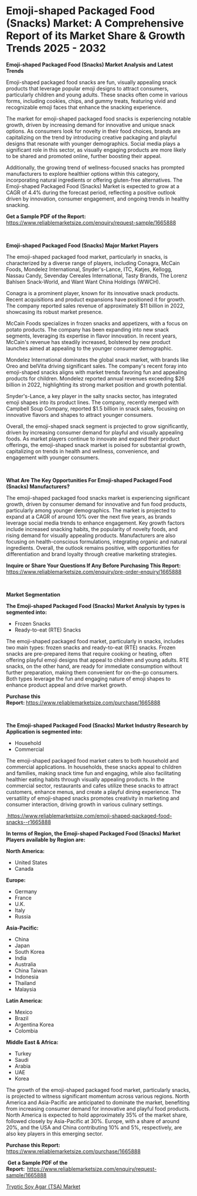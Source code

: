 <p><h1>Emoji-shaped Packaged Food (Snacks) Market: A Comprehensive Report of its Market Share & Growth Trends 2025 - 2032</h1></p><p><strong>Emoji-shaped Packaged Food (Snacks) Market Analysis and Latest Trends</strong></p>
<p><p>Emoji-shaped packaged food snacks are fun, visually appealing snack products that leverage popular emoji designs to attract consumers, particularly children and young adults. These snacks often come in various forms, including cookies, chips, and gummy treats, featuring vivid and recognizable emoji faces that enhance the snacking experience.</p><p>The market for emoji-shaped packaged food snacks is experiencing notable growth, driven by increasing demand for innovative and unique snack options. As consumers look for novelty in their food choices, brands are capitalizing on the trend by introducing creative packaging and playful designs that resonate with younger demographics. Social media plays a significant role in this sector, as visually engaging products are more likely to be shared and promoted online, further boosting their appeal.</p><p>Additionally, the growing trend of wellness-focused snacks has prompted manufacturers to explore healthier options within this category, incorporating natural ingredients or offering gluten-free alternatives. The Emoji-shaped Packaged Food (Snacks) Market is expected to grow at a CAGR of 4.4% during the forecast period, reflecting a positive outlook driven by innovation, consumer engagement, and ongoing trends in healthy snacking.</p></p>
<p><strong>Get a Sample PDF of the Report:&nbsp;</strong> <a href="https://www.reliablemarketsize.com/enquiry/request-sample/1665888?utm_campaign=3104&utm_medium=2&utm_source=Github&utm_content=ia&utm_term=07042025&utm_id=emoji-shaped-packaged-food-snacks">https://www.reliablemarketsize.com/enquiry/request-sample/1665888</a></p>
<p>&nbsp;</p>
<p><strong>Emoji-shaped Packaged Food (Snacks) Major Market Players</strong></p>
<p><p>The emoji-shaped packaged food market, particularly in snacks, is characterized by a diverse range of players, including Conagra, McCain Foods, Mondelez International, Snyder's-Lance, ITC, Katjes, Kellogg, Nassau Candy, Sevenday Cereales International, Tasty Brands, The Lorenz Bahlsen Snack-World, and Want Want China Holdings (WWCH).</p><p>Conagra is a prominent player, known for its innovative snack products. Recent acquisitions and product expansions have positioned it for growth. The company reported sales revenue of approximately $11 billion in 2022, showcasing its robust market presence.</p><p>McCain Foods specializes in frozen snacks and appetizers, with a focus on potato products. The company has been expanding into new snack segments, leveraging its expertise in flavor innovation. In recent years, McCain's revenue has steadily increased, bolstered by new product launches aimed at appealing to the younger consumer demographic.</p><p>Mondelez International dominates the global snack market, with brands like Oreo and belVita driving significant sales. The company's recent foray into emoji-shaped snacks aligns with market trends favoring fun and appealing products for children. Mondelez reported annual revenues exceeding $26 billion in 2022, highlighting its strong market position and growth potential.</p><p>Snyder's-Lance, a key player in the salty snacks sector, has integrated emoji shapes into its product lines. The company, recently merged with Campbell Soup Company, reported $1.5 billion in snack sales, focusing on innovative flavors and shapes to attract younger consumers.</p><p>Overall, the emoji-shaped snack segment is projected to grow significantly, driven by increasing consumer demand for playful and visually appealing foods. As market players continue to innovate and expand their product offerings, the emoji-shaped snack market is poised for substantial growth, capitalizing on trends in health and wellness, convenience, and engagement with younger consumers.</p></p>
<p>&nbsp;</p>
<p><strong>What Are The Key Opportunities For Emoji-shaped Packaged Food (Snacks) Manufacturers?</strong></p>
<p><p>The emoji-shaped packaged food snacks market is experiencing significant growth, driven by consumer demand for innovative and fun food products, particularly among younger demographics. The market is projected to expand at a CAGR of around 10% over the next five years, as brands leverage social media trends to enhance engagement. Key growth factors include increased snacking habits, the popularity of novelty foods, and rising demand for visually appealing products. Manufacturers are also focusing on health-conscious formulations, integrating organic and natural ingredients. Overall, the outlook remains positive, with opportunities for differentiation and brand loyalty through creative marketing strategies.</p></p>
<p><strong>Inquire or Share Your Questions If Any Before Purchasing This Report:</strong> <a href="https://www.reliablemarketsize.com/enquiry/pre-order-enquiry/1665888?utm_campaign=3104&utm_medium=2&utm_source=Github&utm_content=ia&utm_term=07042025&utm_id=emoji-shaped-packaged-food-snacks">https://www.reliablemarketsize.com/enquiry/pre-order-enquiry/1665888</a></p>
<p>&nbsp;</p>
<p><strong>Market Segmentation</strong></p>
<p><strong>The Emoji-shaped Packaged Food (Snacks) Market Analysis by types is segmented into:</strong></p>
<p><ul><li>Frozen Snacks</li><li>Ready-to-eat (RTE) Snacks</li></ul></p>
<p><p>The emoji-shaped packaged food market, particularly in snacks, includes two main types: frozen snacks and ready-to-eat (RTE) snacks. Frozen snacks are pre-prepared items that require cooking or heating, often offering playful emoji designs that appeal to children and young adults. RTE snacks, on the other hand, are ready for immediate consumption without further preparation, making them convenient for on-the-go consumers. Both types leverage the fun and engaging nature of emoji shapes to enhance product appeal and drive market growth.</p></p>
<p><strong>Purchase this Report:&nbsp;</strong><a href="https://www.reliablemarketsize.com/purchase/1665888?utm_campaign=3104&utm_medium=2&utm_source=Github&utm_content=ia&utm_term=07042025&utm_id=emoji-shaped-packaged-food-snacks">https://www.reliablemarketsize.com/purchase/1665888</a></p>
<p>&nbsp;</p>
<p><strong>The Emoji-shaped Packaged Food (Snacks) Market Industry Research by Application is segmented into:</strong></p>
<p><ul><li>Household</li><li>Commercial</li></ul></p>
<p><p>The emoji-shaped packaged food market caters to both household and commercial applications. In households, these snacks appeal to children and families, making snack time fun and engaging, while also facilitating healthier eating habits through visually appealing products. In the commercial sector, restaurants and cafes utilize these snacks to attract customers, enhance menus, and create a playful dining experience. The versatility of emoji-shaped snacks promotes creativity in marketing and consumer interaction, driving growth in various culinary settings.</p></p>
<p><a href="https://www.reliablemarketsize.com/emoji-shaped-packaged-food-snacks--r1665888?utm_campaign=3104&utm_medium=2&utm_source=Github&utm_content=ia&utm_term=07042025&utm_id=emoji-shaped-packaged-food-snacks">&nbsp;https://www.reliablemarketsize.com/emoji-shaped-packaged-food-snacks--r1665888</a></p>
<p><strong>In terms of Region, the Emoji-shaped Packaged Food (Snacks) Market Players available by Region are:</strong></p>
<p>
    <p> <strong> North America: </strong>
        <ul>
            <li>United States</li>
            <li>Canada</li>
        </ul>
        </p> 
    <p> <strong> Europe: </strong>
        <ul>
            <li>Germany</li>
            <li>France</li>
            <li>U.K.</li>
            <li>Italy</li>
            <li>Russia</li>
        </ul>
        </p> 
    <p> <strong> Asia-Pacific: </strong>
        <ul>
            <li>China</li>
            <li>Japan</li>
            <li>South Korea</li>
            <li>India</li>
            <li>Australia</li>
            <li>China Taiwan</li>
            <li>Indonesia</li>
            <li>Thailand</li>
            <li>Malaysia</li>
        </ul>
        </p> 
    <p> <strong> Latin America: </strong>
        <ul>
            <li>Mexico</li>
            <li>Brazil</li>
            <li>Argentina Korea</li>
            <li>Colombia</li>
        </ul>
        </p> 
    <p> <strong> Middle East & Africa: </strong>
        <ul>
            <li>Turkey</li>
            <li>Saudi</li>
            <li>Arabia</li>
            <li>UAE</li>
            <li>Korea</li>
        </ul>
    </p>
    </p>
<p><p>The growth of the emoji-shaped packaged food market, particularly snacks, is projected to witness significant momentum across various regions. North America and Asia-Pacific are anticipated to dominate the market, benefiting from increasing consumer demand for innovative and playful food products. North America is expected to hold approximately 35% of the market share, followed closely by Asia-Pacific at 30%. Europe, with a share of around 20%, and the USA and China contributing 10% and 5%, respectively, are also key players in this emerging sector.</p></p>
<p><strong>Purchase this Report: </strong><a href="https://www.reliablemarketsize.com/purchase/1665888?utm_campaign=3104&utm_medium=2&utm_source=Github&utm_content=ia&utm_term=07042025&utm_id=emoji-shaped-packaged-food-snacks">https://www.reliablemarketsize.com/purchase/1665888</a></p>
<p>&nbsp;<strong>Get a Sample PDF of the Report:&nbsp;&nbsp;</strong><a href="https://www.reliablemarketsize.com/enquiry/request-sample/1665888?utm_campaign=3104&utm_medium=2&utm_source=Github&utm_content=ia&utm_term=07042025&utm_id=emoji-shaped-packaged-food-snacks">https://www.reliablemarketsize.com/enquiry/request-sample/1665888</a></p>
<p><strong></strong></p>
<p><p><a href="https://github.com/beroxiluwaya/Market-Research-Report-List-1/blob/main/tryptic-soy-agar-tsa-market.md?utm_campaign=3104&utm_medium=2&utm_source=Github&utm_content=ia&utm_term=07042025&utm_id=emoji-shaped-packaged-food-snacks">Tryptic Soy Agar (TSA) Market</a></p></p>